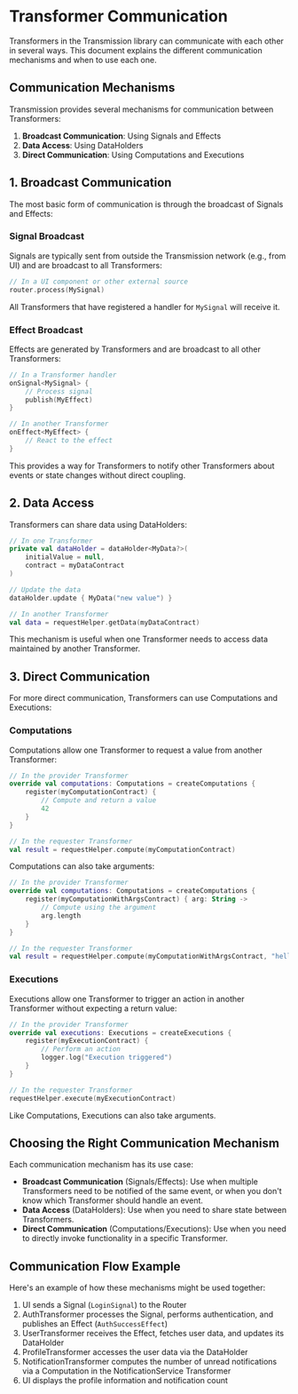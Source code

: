 # Transformer Communication

Transformers in the Transmission library can communicate with each other in several ways. This document explains the different communication mechanisms and when to use each one.

## Communication Mechanisms

Transmission provides several mechanisms for communication between Transformers:

1. **Broadcast Communication**: Using Signals and Effects
2. **Data Access**: Using DataHolders
3. **Direct Communication**: Using Computations and Executions

## 1. Broadcast Communication

The most basic form of communication is through the broadcast of Signals and Effects:

### Signal Broadcast

Signals are typically sent from outside the Transmission network (e.g., from UI) and are broadcast to all Transformers:

```kotlin
// In a UI component or other external source
router.process(MySignal)
```

All Transformers that have registered a handler for `MySignal` will receive it.

### Effect Broadcast

Effects are generated by Transformers and are broadcast to all other Transformers:

```kotlin
// In a Transformer handler
onSignal<MySignal> {
    // Process signal
    publish(MyEffect)
}

// In another Transformer
onEffect<MyEffect> {
    // React to the effect
}
```

This provides a way for Transformers to notify other Transformers about events or state changes without direct coupling.

## 2. Data Access

Transformers can share data using DataHolders:

```kotlin
// In one Transformer
private val dataHolder = dataHolder<MyData?>(
    initialValue = null,
    contract = myDataContract
)

// Update the data
dataHolder.update { MyData("new value") }

// In another Transformer
val data = requestHelper.getData(myDataContract)
```

This mechanism is useful when one Transformer needs to access data maintained by another Transformer.

## 3. Direct Communication

For more direct communication, Transformers can use Computations and Executions:

### Computations

Computations allow one Transformer to request a value from another Transformer:

```kotlin
// In the provider Transformer
override val computations: Computations = createComputations {
    register(myComputationContract) {
        // Compute and return a value
        42
    }
}

// In the requester Transformer
val result = requestHelper.compute(myComputationContract)
```

Computations can also take arguments:

```kotlin
// In the provider Transformer
override val computations: Computations = createComputations {
    register(myComputationWithArgsContract) { arg: String ->
        // Compute using the argument
        arg.length
    }
}

// In the requester Transformer
val result = requestHelper.compute(myComputationWithArgsContract, "hello")
```

### Executions

Executions allow one Transformer to trigger an action in another Transformer without expecting a return value:

```kotlin
// In the provider Transformer
override val executions: Executions = createExecutions {
    register(myExecutionContract) {
        // Perform an action
        logger.log("Execution triggered")
    }
}

// In the requester Transformer
requestHelper.execute(myExecutionContract)
```

Like Computations, Executions can also take arguments.

## Choosing the Right Communication Mechanism

Each communication mechanism has its use case:

- **Broadcast Communication** (Signals/Effects): Use when multiple Transformers need to be notified of the same event, or when you don't know which Transformer should handle an event.
- **Data Access** (DataHolders): Use when you need to share state between Transformers.
- **Direct Communication** (Computations/Executions): Use when you need to directly invoke functionality in a specific Transformer.

## Communication Flow Example

Here's an example of how these mechanisms might be used together:

1. UI sends a Signal (`LoginSignal`) to the Router
2. AuthTransformer processes the Signal, performs authentication, and publishes an Effect (`AuthSuccessEffect`)
3. UserTransformer receives the Effect, fetches user data, and updates its DataHolder
4. ProfileTransformer accesses the user data via the DataHolder
5. NotificationTransformer computes the number of unread notifications via a Computation in the NotificationService Transformer
6. UI displays the profile information and notification count